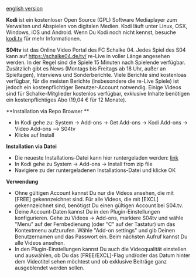 [english version](../../wiki/english)


**Kodi** ist ein kostenloser Open Source (GPL) Software Mediaplayer zum Verwalten und Abspielen von digitalen Medien. Kodi läuft unter Linux, OSX, Windows, iOS und Android. Wenn Du Kodi noch nicht kennst, besuche [kodi.tv](https://kodi.tv/) für mehr Informationen.

**S04tv** ist das Online Video Portal des FC Schalke 04. Jedes Spiel des S04 kann auf https://schalke04.de/tv/ re-Live in voller Länge angesehen werden. In der Regel sind die Spiele 15 Minuten nach Spielende verfügbar. Zusätzlich gibt es News (Montags bis Freitags ab 18 Uhr, außer an Spieltagen), Interviews und Sonderberichte. Viele Berichte sind kostenloas verfügbar, für die meisten Berichte (insbesondere die re-Live Spiele) ist jedoch ein kostenpflichtiger Benutzer-Account notwendig. Einige Videos sind für Schalke-Mitglieder kostenlos verfügbar, exklusive Inhalte benötigen ein kostenpflichtiges Abo (19,04 € für 12 Monate).


**Installation via Repo Browser **
  * In Kodi gehe zu: System -> Add-ons -> Get Add-ons -> Kodi Add-ons -> Video Add-ons --> S04tv
  * Klicke auf Install


**Installation via Datei**
  * Die neueste Installations-Datei kann hier runtergeladen werden: [link](https://github.com/maloep/xbmc-s04tv/releases)
  * In Kodi gehe zu System -> Add-ons -> Install from zip file
  * Navigiere zu der runtergeladenen Installations-Datei und klicke OK


**Verwendung**
  * Ohne gültigen Account kannst Du nur die Videos ansehen, die mit [FREE] gekennzeichnet sind. Für alle Videos, die mit [EXCL] gekennzeichnet sind, benötigst Du einen gültigen Account bei S04.tv.
  * Deine Account-Daten kannst Du in den Plugin-Einstellungen konfigurieren. Gehe zu Videos -> Add-ons, markiere S04tv und wähle "Menu" auf der Fernbedienung (oder "C" auf der Tastatur) um das Kontextmenu aufzurufen. Wähle "Add-on settings" und gib Deinen Benutzernamen und das Passwort ein. Beim nächsten Aufruf kannst Du alle Videos ansehen.
  * In den Plugin-Einstellungen kannst Du auch die Videoqualität einstellen und auswählen, ob Du das [FREE/EXCL]-Flag und/oder das Datum hinter dem Videotitel sehen möchtest und ob exklusive Beiträge ganz ausgeblendet werden sollen.
